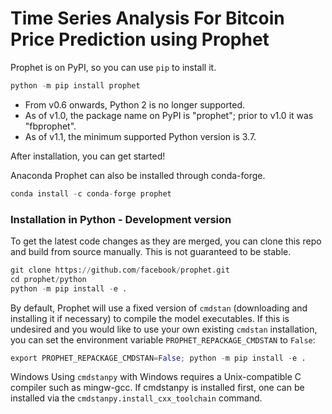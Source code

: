 # **Time Series Analysis For Bitcoin Price Prediction using Prophet**

Prophet is on PyPI, so you can use ```pip``` to install it.
```python
python -m pip install prophet
```
* From v0.6 onwards, Python 2 is no longer supported.
* As of v1.0, the package name on PyPI is "prophet"; prior to v1.0 it was "fbprophet".
* As of v1.1, the minimum supported Python version is 3.7.

After installation, you can get started!

Anaconda
Prophet can also be installed through conda-forge.

```python
conda install -c conda-forge prophet
```

### Installation in Python - Development version

To get the latest code changes as they are merged, you can clone this repo and build from source manually. This is not guaranteed to be stable.

```python
git clone https://github.com/facebook/prophet.git
cd prophet/python
python -m pip install -e .
```

By default, Prophet will use a fixed version of ```cmdstan``` (downloading and installing it if necessary) to compile the model executables. If this is undesired and you would like to use your own existing ```cmdstan``` installation, you can set the environment variable ```PROPHET_REPACKAGE_CMDSTAN``` to ```False```:

```python
export PROPHET_REPACKAGE_CMDSTAN=False; python -m pip install -e .
```

Windows
Using ```cmdstanpy``` with Windows requires a Unix-compatible C compiler such as mingw-gcc. If cmdstanpy is installed first, one can be installed via the ```cmdstanpy.install_cxx_toolchain``` command.

